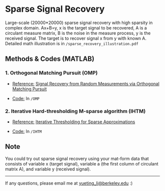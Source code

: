 Sparse Signal Recovery
=
Large-scale (20000*20000) sparse signal recovery with high sparsity in complex domain.
Ax+B=y, x is the target signal to be recovered, A is a circulant measure matrix, B is the noise in the measure process, y is the received signal. The target is to recover signal x from y with known A. Detailed math illustration is in `/sparse_recovery_illustration.pdf`
  
    
    
Methods & Codes (MATLAB)
-

### 1. Orthogonal Matching Pursuit (OMP)

* <u>Reference:</u> 
[Signal Recovery from Random Measurements via Orthogonal Matching Pursuit](https://authors.library.caltech.edu/9490/1/TROieeetit07.pdf)

* <u>Code:</u>
In `/OMP`

   

### 2. Iterative Hard-thresholding M-sparse algorithm (IHTM)
* <u>Reference:</u> 
[Iterative Thresholding for Sparse Approximations](https://link.springer.com/content/pdf/10.1007/s00041-008-9035-z.pdf)

* <u>Code:</u>
In `/IHTM`

Note
-   
You could try out sparse signal recovery using your mat-form data that consists of variable x (target signal), variable a (the first column of circulant matrix A), and variable y (received signal).

---
If any questions, please email me at yueting_li@berkeley.edu :)

